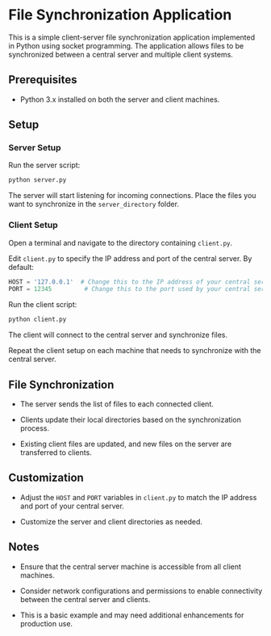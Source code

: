 # File Synchronization Application

This is a simple client-server file synchronization application implemented in Python using socket programming. The application allows files to be synchronized between a central server and multiple client systems.

## Prerequisites

- Python 3.x installed on both the server and client machines.

## Setup

### Server Setup
 Run the server script:
   ```bash
   python server.py
   ```
   The server will start listening for incoming connections.
Place the files you want to synchronize in the `server_directory` folder.

### Client Setup

 Open a terminal and navigate to the directory containing `client.py`.

  Edit `client.py` to specify the IP address and port of the central server. By default:
   ```python
   HOST = '127.0.0.1'  # Change this to the IP address of your central server
   PORT = 12345         # Change this to the port used by your central server
   ```
  Run the client script:
   ```bash
   python client.py
   ```
   The client will connect to the central server and synchronize files.

Repeat the client setup on each machine that needs to synchronize with the central server.

## File Synchronization

- The server sends the list of files to each connected client.

- Clients update their local directories based on the synchronization process.

- Existing client files are updated, and new files on the server are transferred to clients.

## Customization

- Adjust the `HOST` and `PORT` variables in `client.py` to match the IP address and port of your central server.

- Customize the server and client directories as needed.

## Notes

- Ensure that the central server machine is accessible from all client machines.

- Consider network configurations and permissions to enable connectivity between the central server and clients.

- This is a basic example and may need additional enhancements for production use.

